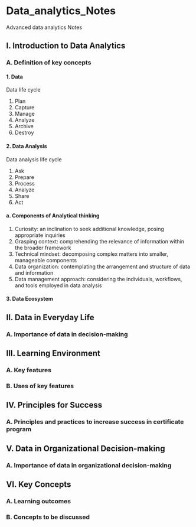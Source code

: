 # Data_analytics_Notes
Advanced data analytics Notes


## I. Introduction to Data Analytics
### A. Definition of key concepts
#### 1. Data
Data life cycle 
1. Plan 
2. Capture
3. Manage
4. Analyze
5. Archive
6. Destroy

#### 2. Data Analysis
Data analysis life cycle 
1. Ask
2. Prepare
3. Process
4. Analyze
5. Share
6. Act
#### a. Components of Analytical thinking

1. Curiosity: an inclination to seek additional knowledge, posing appropriate inquiries
2. Grasping context: comprehending the relevance of information within the broader framework
3. Technical mindset: decomposing complex matters into smaller, manageable components
4. Data organization: contemplating the arrangement and structure of data and information
5. Data management approach: considering the individuals, workflows, and tools employed in data analysis

#### 3. Data Ecosystem

## II. Data in Everyday Life
### A. Importance of data in decision-making

## III. Learning Environment
### A. Key features
### B. Uses of key features

## IV. Principles for Success
### A. Principles and practices to increase success in certificate program

## V. Data in Organizational Decision-making
### A. Importance of data in organizational decision-making

## VI. Key Concepts 
### A. Learning outcomes
### B. Concepts to be discussed
